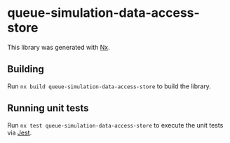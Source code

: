 # queue-simulation-data-access-store

This library was generated with [Nx](https://nx.dev).

## Building

Run `nx build queue-simulation-data-access-store` to build the library.

## Running unit tests

Run `nx test queue-simulation-data-access-store` to execute the unit tests via [Jest](https://jestjs.io).
